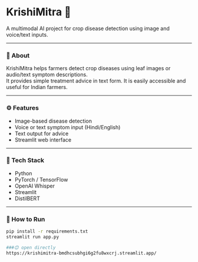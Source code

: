# KrishiMitra 🌾

A multimodal AI project for crop disease detection using image and voice/text inputs.

---

### 🧠 About
KrishiMitra helps farmers detect crop diseases using leaf images or audio/text symptom descriptions.  
It provides simple treatment advice in text form.
It is easily accessible and useful for Indian farmers.

---

### ⚙ Features
- Image-based disease detection  
- Voice or text symptom input (Hindi/English)  
- Text output for advice  
- Streamlit web interface  

---

### 🧰 Tech Stack
- Python  
- PyTorch / TensorFlow  
- OpenAI Whisper  
- Streamlit
- DistilBERT
---

### 🚀 How to Run
```bash
pip install -r requirements.txt
streamlit run app.py

###😊 open directly
https://krishimitra-bmdhcsubhgi6g2fu8wxcrj.streamlit.app/
